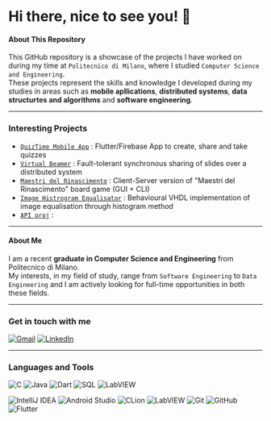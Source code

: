# Hi there, nice to see you! 👋

#### About This Repository

This GitHub repository is a showcase of the projects I have worked on during my time at `Politecnico di Milano`, where I studied `Computer Science and Engineering`.\
These projects represent the skills and knowledge I developed during my studies in areas such as **mobile apllications**, **distributed systems**, **data structurtes and algorithms** and **software engineering**.

---

### Interesting Projects

- [`QuizTime Mobile App`](https://github.com/) : Flutter/Firebase App to create, share and take quizzes
- [`Virtual Beamer`](https://github.com/) : Fault-tolerant synchronous sharing of slides over a distributed system
- [`Maestri del Rinascimento`](https://github.com/) : Client-Server version of "Maestri del Rinascimento" board game (GUI + CLI)
- [`Image Histrogram Equalisator`](https://github.com/) : Behavioural VHDL implementation of image equalisation through histogram method
- [`API proj`](https://github.com/fulcus/urbanhunt) : 

---

#### About Me

I am a recent **graduate in Computer Science and Engineering** from Politecnico di Milano.\
My interests, in my field of study, range from `Software Engineering` to `Data Engineering` and I am actively looking for full-time opportunities in both these fields.

---

### Get in touch with me 

[![Gmail](https://img.shields.io/badge/Gmail-D14836?style=for-the-badge&logo=gmail&logoColor=white)](mailto:albertopanzanini@gmail.com)
[![LinkedIn](https://img.shields.io/badge/linkedin-%230077B5.svg?style=for-the-badge&logo=linkedin&logoColor=white)](https://www.linkedin.com/in/alberto-panzanini)

---

### Languages and Tools 

![C](https://img.shields.io/badge/c-%2300599C.svg?style=for-the-badge&logo=c&logoColor=white)
![Java](https://img.shields.io/badge/java-%23ED8B00.svg?style=for-the-badge&logo=java&logoColor=white)
![Dart](https://img.shields.io/badge/dart-%230175C2.svg?style=for-the-badge&logo=dart&logoColor=white)
![SQL](https://img.shields.io/badge/sql-0047AB?style=for-the-badge&logo=sql&logoColor=white)
![LabVIEW](https://img.shields.io/badge/-LabVIEW-FFDB00?style=for-the-badge&logo=labview&logoColor=white)

![IntelliJ IDEA](https://img.shields.io/badge/IntelliJIDEA-000000.svg?style=for-the-badge&logo=intellij-idea&logoColor=white)
![Android Studio](https://img.shields.io/badge/Android%20Studio-3DDC84.svg?style=for-the-badge&logo=android-studio&logoColor=white)
![CLion](https://img.shields.io/badge/-CLion-000000?style=for-the-badge&logo=clion&logoColor=white)
![LabVIEW](https://img.shields.io/badge/-LabVIEW-FFDB00?style=for-the-badge&logo=labview&logoColor=white)
![Git](https://img.shields.io/badge/git-%23F05033.svg?style=for-the-badge&logo=git&logoColor=white)
![GitHub](https://img.shields.io/badge/github-%23121011.svg?style=for-the-badge&logo=github&logoColor=white)
![Flutter](https://img.shields.io/badge/Flutter-%2302569B.svg?style=for-the-badge&logo=Flutter&logoColor=white)
